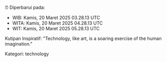 ⏰ Diperbarui pada:
- WIB: Kamis, 20 Maret 2025 03.28.13 UTC
- WITA: Kamis, 20 Maret 2025 04.28.13 UTC
- WIT: Kamis, 20 Maret 2025 05.28.13 UTC

Kutipan Inspiratif:
"Technology, like art, is a soaring exercise of the human imagination."


Kategori: technology

